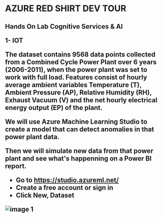 <h1> AZURE RED SHIRT DEV TOUR

<h2> Hands On Lab Cognitive Services & AI


1-	IOT

The dataset contains 9568 data points collected from a Combined Cycle Power Plant over 6 years (2006-2011), when the power plant was set to work with full load. 
Features consist of hourly average ambient variables Temperature (T), Ambient Pressure (AP), Relative Humidity (RH), Exhaust Vacuum (V) and the net hourly electrical energy output (EP) of the plant.

We will use Azure Machine Learning Studio to create a model that can detect anomalies in that power plant data.

Then we will simulate new data from that power plant and see what's happenning on a Power BI report.

* Go to https://studio.azureml.net/
* Create a free account or sign in
* Click New, Dataset

![image 1](https://github.com/EdwigeSeminara/HandsOnLabDataAI/blob/master/1-IoT/images/1.JPG)
